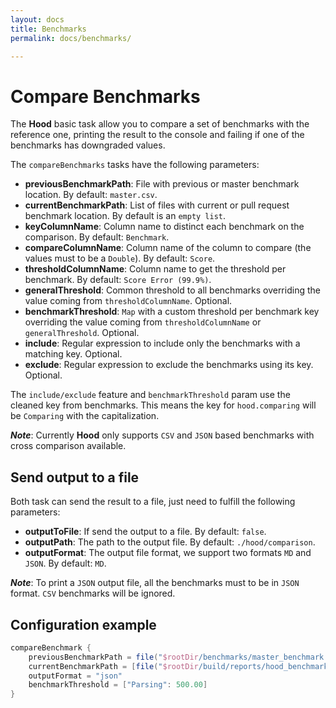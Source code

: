 ```yaml
---
layout: docs
title: Benchmarks
permalink: docs/benchmarks/

---
```


# Compare Benchmarks

The **Hood** basic task allow you to compare a set of benchmarks with the reference one,
 printing the result to the console and failing if one of the benchmarks has downgraded values.

The `compareBenchmarks` tasks have the following parameters:
 - **previousBenchmarkPath**: File with previous or master benchmark location. By default: `master.csv`.
 - **currentBenchmarkPath**: List of files with current or pull request benchmark location. By default is an `empty list`.
 - **keyColumnName**: Column name to distinct each benchmark on the comparison. By default: `Benchmark`.
 - **compareColumnName**: Column name of the column to compare (the values must to be a `Double`). By default: `Score`.
 - **thresholdColumnName**: Column name to get the threshold per benchmark. By default: `Score Error (99.9%)`.
 - **generalThreshold**: Common threshold to all benchmarks overriding the value coming from `thresholdColumnName`. Optional.
 - **benchmarkThreshold**: `Map` with a custom threshold per benchmark key overriding the value coming from `thresholdColumnName` or `generalThreshold`. Optional.
 - **include**: Regular expression to include only the benchmarks with a matching key. Optional.
 - **exclude**: Regular expression to exclude the benchmarks using its key. Optional.
 
The `include/exclude` feature and `benchmarkThreshold` param use the cleaned key from benchmarks. 
This means the key for `hood.comparing` will be `Comparing` with the capitalization.

***Note***: Currently **Hood** only supports `CSV` and `JSON` based benchmarks with cross comparison available. 

## Send output to a file

Both task can send the result to a file, just need to fulfill the following parameters:
 - **outputToFile**: If send the output to a file. By default: `false`.
 - **outputPath**: The path to the output file. By default: `./hood/comparison`.
 - **outputFormat**: The output file format, we support two formats `MD` and `JSON`. By default: `MD`.

***Note***: To print a `JSON` output file, all the benchmarks must to be in `JSON` format. `CSV` benchmarks will be ignored.

## Configuration example

```groovy
compareBenchmark {
    previousBenchmarkPath = file("$rootDir/benchmarks/master_benchmark.json")
    currentBenchmarkPath = [file("$rootDir/build/reports/hood_benchmark.json")]
    outputFormat = "json"
    benchmarkThreshold = ["Parsing": 500.00]
}
```

